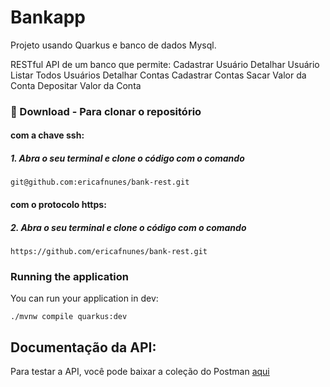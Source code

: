 # Bankapp

Projeto usando Quarkus e banco de dados Mysql. 

RESTful API de um banco que permite:
Cadastrar Usuário
Detalhar Usuário
Listar Todos Usuários
Detalhar Contas
Cadastrar Contas
Sacar Valor da Conta
Depositar Valor da Conta



### :floppy_disk: Download - Para clonar o repositório



#### com a chave ssh:

##### 1. Abra o seu terminal e clone o código com o comando

    git@github.com:ericafnunes/bank-rest.git

#### com o protocolo https:

##### 2. Abra o seu terminal e clone o código com o comando

    https://github.com/ericafnunes/bank-rest.git



### Running the application

You can run your application in dev:
```shell script
./mvnw compile quarkus:dev
```

## Documentação da API:

Para testar a API, você pode baixar a coleção do Postman [aqui]()
